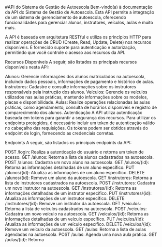 #API do Sistema de Gestão de Autoescola
Bem-vindo(a) à documentação da API do Sistema de Gestão de Autoescola. Esta API permite a integração de um sistema de gerenciamento de autoescola, oferecendo funcionalidades para gerenciar alunos, instrutores, veículos, aulas e muito mais.

A API é baseada em arquitetura RESTful e utiliza os princípios HTTP para realizar operações de CRUD (Create, Read, Update, Delete) nos recursos disponíveis. É fornecido suporte para autenticação e autorização, permitindo que você controle o acesso aos recursos da API.

Recursos Disponíveis
A seguir, são listados os principais recursos disponíveis nesta API:

Alunos: Gerencie informações dos alunos matriculados na autoescola, incluindo dados pessoais, informações de pagamento e histórico de aulas.
Instrutores: Cadastre e consulte informações sobre os instrutores responsáveis pela instrução dos alunos.
Veículos: Gerencie os veículos utilizados nas aulas práticas, mantendo informações sobre os modelos, placas e disponibilidade.
Aulas: Realize operações relacionadas às aulas práticas, como agendamento, consulta de horários disponíveis e registro de comparecimento dos alunos.
Autenticação
A API utiliza autenticação baseada em tokens para garantir a segurança dos recursos. Para utilizar os endpoints protegidos, é necessário incluir um token de autenticação válido no cabeçalho das requisições. Os tokens podem ser obtidos através do endpoint de login, fornecendo as credenciais corretas.

Endpoints
A seguir, são listados os principais endpoints da API:

POST /login: Realiza a autenticação do usuário e retorna um token de acesso.
GET /alunos: Retorna a lista de alunos cadastrados na autoescola.
POST /alunos: Cadastra um novo aluno na autoescola.
GET /alunos/{id}: Retorna as informações detalhadas de um aluno específico.
PUT /alunos/{id}: Atualiza as informações de um aluno específico.
DELETE /alunos/{id}: Remove um aluno da autoescola.
GET /instrutores: Retorna a lista de instrutores cadastrados na autoescola.
POST /instrutores: Cadastra um novo instrutor na autoescola.
GET /instrutores/{id}: Retorna as informações detalhadas de um instrutor específico.
PUT /instrutores/{id}: Atualiza as informações de um instrutor específico.
DELETE /instrutores/{id}: Remove um instrutor da autoescola.
GET /veiculos: Retorna a lista de veículos cadastrados na autoescola.
POST /veiculos: Cadastra um novo veículo na autoescola.
GET /veiculos/{id}: Retorna as informações detalhadas de um veículo específico.
PUT /veiculos/{id}: Atualiza as informações de um veículo específico.
DELETE /veiculos/{id}: Remove um veículo da autoescola.
GET /aulas: Retorna a lista de aulas agendadas na autoescola.
POST /aulas: Agenda uma nova aula prática.
GET /aulas/{id}: Retorna